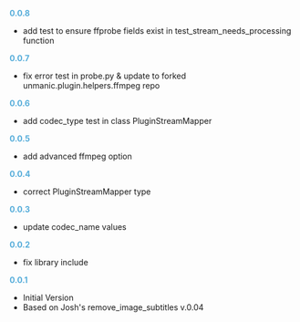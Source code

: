 
**<span style="color:#56adda">0.0.8</span>**
- add test to ensure ffprobe fields exist in test_stream_needs_processing function

**<span style="color:#56adda">0.0.7</span>**
- fix error test in probe.py & update to forked
  unmanic.plugin.helpers.ffmpeg repo

**<span style="color:#56adda">0.0.6</span>**
- add codec_type test in class PluginStreamMapper

**<span style="color:#56adda">0.0.5</span>**
- add advanced ffmpeg option

**<span style="color:#56adda">0.0.4</span>**
- correct PluginStreamMapper type

**<span style="color:#56adda">0.0.3</span>**
- update codec_name values

**<span style="color:#56adda">0.0.2</span>**
- fix library include

**<span style="color:#56adda">0.0.1</span>**
- Initial Version
- Based on Josh's remove_image_subtitles v.0.04
